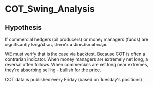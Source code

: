 # COT_Swing_Analysis

## Hypothesis
If commercial hedgers (oil producers) or money managers (funds) are significantly long/short, there's a directional edge.

WE must verify that is the case via  backtest. Because COT is often a contrarian indicator. When money managers are extremely net long, a reversal often follows. When commercials are net long near extremes, they're absorbing selling - bullish for the price. 

COT data is published every Friday (based on Tuesday's positions)

